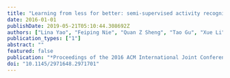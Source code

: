 ```yaml
---
title: "Learning from less for better: semi-supervised activity recognition via shared structure discovery"
date: 2016-01-01
publishDate: 2019-05-21T05:10:44.308692Z
authors: ["Lina Yao", "Feiping Nie", "Quan Z Sheng", "Tao Gu", "Xue Li", "Sen Wang"]
publication_types: ["1"]
abstract: ""
featured: false
publication: "*Proceedings of the 2016 ACM International Joint Conference on Pervasive and Ubiquitous Computing*"
doi: "10.1145/2971648.2971701"
---
```


